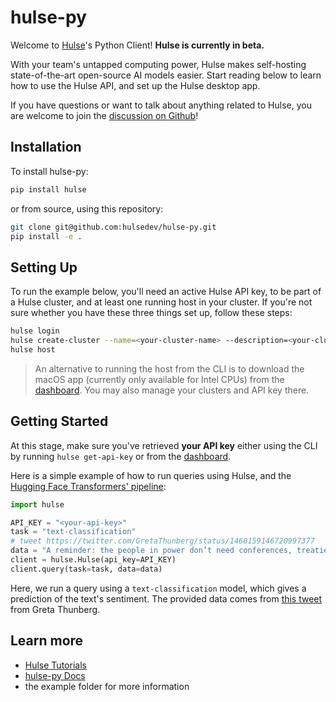# hulse-py

Welcome to [Hulse](https://hulse.app)'s Python Client! **Hulse is currently in beta.**

With your team's untapped computing power, Hulse makes self-hosting state-of-the-art open-source AI models easier.
Start reading below to learn how to use the Hulse API, and set up the Hulse desktop app.

If you have questions or want to talk about anything related to Hulse, you are welcome to join the [discussion on Github](https://github.com/hulsedev/hulse-py/discussions)!

## Installation

To install hulse-py:
```bash
pip install hulse
```

or from source, using this repository:
```bash
git clone git@github.com:hulsedev/hulse-py.git
pip install -e .
```

## Setting Up

To run the example below, you'll need an active Hulse API key, to be part of a Hulse cluster, and at least one running host in your cluster. If you're not sure whether you have these three things set up, follow these steps:
```bash
hulse login
hulse create-cluster --name=<your-cluster-name> --description=<your-cluster-description>
hulse host
```
> An alternative to running the host from the CLI is to download the macOS app (currently only available for Intel CPUs) from the [dashboard](https://hulse-api.herokuapp.com/login). You may also manage your clusters and API key there.

## Getting Started

At this stage, make sure you've retrieved **your API key** either using the CLI by running `hulse get-api-key` or from the [dashboard](https://hulse-api.herokuapp.com/login).

Here is a simple example of how to run queries using Hulse, and the [Hugging Face Transformers' pipeline](https://github.com/huggingface/transformers):
```python
import hulse

API_KEY = "<your-api-key>"
task = "text-classification"
# tweet https://twitter.com/GretaThunberg/status/1460159146720997377
data = "A reminder: the people in power don’t need conferences, treaties or agreements to start taking real climate action. They can start today. When enough people come together then change will come and we can achieve almost anything. So instead of looking for hope - start creating it."
client = hulse.Hulse(api_key=API_KEY)
client.query(task=task, data=data)
```

Here, we run a query using a `text-classification` model, which gives a prediction of the text's sentiment. The provided data comes from [this tweet](https://twitter.com/GretaThunberg/status/1460159146720997377) from Greta Thunberg. 

## Learn more

- [Hulse Tutorials](https://sacha-levy.gitbook.io/hulse/)
- [hulse-py Docs](https://hulsedev.github.io/hulse-py/)
- the example folder for more information
